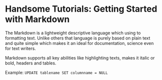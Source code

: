 # Handsome Tutorials: Getting Started with Markdown #
The Markdown is a lightweight descriptive language which using to formatting text. Unlike others that language is purely based on plain text and quite simple which makes it an ideal for documentation, science even for text writers.

Markdown supports all key abilities like highlighting texts, makes it italic or bold, headers and tables.

Example:
`UPDATE tablename SET columnname = NULL`

